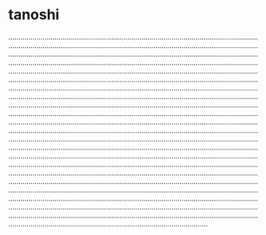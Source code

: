 # tanoshi
...........................................................................................................................................................................................................................................................................................................................................................................................................................................................................................................................................................................................................................................................................................................................................................................................................................................................................................................................................................................................................................................................................................................................................................................................................................................................................................................................................................................................................................................................................................................................................................................................................................................................................................................................................................................................................................................................................................................................................................................................................................................................................................................................................................................................................................................................................................................................................................................................................................................................................................................................................................................................................................................................................................................................................................................................................................................................................................................................................